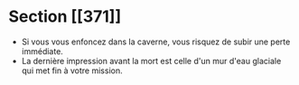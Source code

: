 # Section [[371]]

- Si vous vous enfoncez dans la caverne, vous risquez de subir une perte immédiate.
- La dernière impression avant la mort est celle d'un mur d'eau glaciale qui met fin à votre mission.